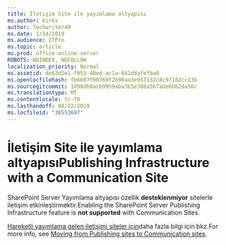 ```yaml
---
title: İletişim Site ile yayımlama altyapısı
ms.author: kirks
author: Techwriter40
ms.date: 1/14/2019
ms.audience: ITPro
ms.topic: article
ms.prod: office-online-server
ROBOTS: NOINDEX, NOFOLLOW
localization_priority: Normal
ms.assetid: de63d2e1-f053-40ed-ac1a-041ddafefba0
ms.openlocfilehash: fb6607f90369f2b98aa3e957132c8c97182cc13b
ms.sourcegitcommit: 1d98db8acb9959aba3b5e308a567ade6b62da56c
ms.translationtype: MT
ms.contentlocale: tr-TR
ms.lasthandoff: 08/22/2019
ms.locfileid: "36553697"
---
```

# <a name="publishing-infrastructure-with-a-communication-site"></a><span data-ttu-id="66b1b-102">İletişim Site ile yayımlama altyapısı</span><span class="sxs-lookup"><span data-stu-id="66b1b-102">Publishing Infrastructure with a Communication Site</span></span>


<span data-ttu-id="66b1b-103">SharePoint Server Yayımlama altyapısı özellik **desteklenmiyor** sitelerle iletişim etkinleştirmektir.</span><span class="sxs-lookup"><span data-stu-id="66b1b-103">Enabling the SharePoint Server Publishing Infrastructure feature is **not supported** with Communication Sites.</span></span> 
  
<span data-ttu-id="66b1b-104">[Hareketli yayımlama gelen iletişimi siteler için](https://docs.microsoft.com/sharepoint/publishing-sites-classic-to-modern-experience)daha fazla bilgi için bkz.</span><span class="sxs-lookup"><span data-stu-id="66b1b-104">For more info, see [Moving from Publishing sites to Communication sites](https://docs.microsoft.com/sharepoint/publishing-sites-classic-to-modern-experience).</span></span> 
  

